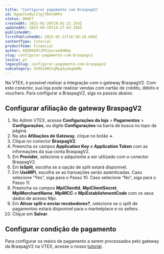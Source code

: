 ```yaml
---
title: 'Configurar pagamento com BraspagV2'
id: 6gaw7zu9wlItgjfDVndRPn
status: DRAFT
createdAt: 2022-01-20T19:41:22.154Z
updatedAt: 2023-09-19T14:27:03.358Z
publishedAt: 
firstPublishedAt: 2022-01-21T16:38:10.049Z
contentType: tutorial
productTeam: Financial
author: 6DODK49lJPk3yvcoe6GB6g
slug: configurar-pagamento-com-braspagv2
locale: pt
legacySlug: configurar-pagamento-com-braspagv2
subcategory: 3tDGibM2tqMyqIyukqmmMw
---
```


Na VTEX, é possível realizar a integração com o gateway BraspagV2. Com este conector, sua loja pode realizar vendas com cartão de crédito, débito e vouchers. Para configurar a BraspagV2, siga os passos abaixo:

## Configurar afiliação de gateway BraspagV2

1. No Admin VTEX, acesse **Configurações da loja** > **Pagamentos** > **Configurações**, ou digite **Configurações** na barra de busca no topo da página.
2. Na aba __Afiliações de Gateway__, clique no botão __+__.
3. Clique no conector __BraspagV2__.
4. Preencha os campos __Application Key__ e __Application Token__ com as informações da sua conta BraspagV2.
5. Em __Provider__, selecione o adquirente a ser utilizado com o conector BraspagV2.
6. Em __IsSplit__, escolha se a opção de split estará disponível.
7. Em __UseMPi__, escolha se as transações serão autenticadas. Caso selecione “Yes”, siga para o Passo 10. Caso selecione “No”, siga para o Passo 11.
8. Preencha os campos __MpiClientId__, __MpiClientSecret__, __MpiMerchantName__, __MpiMCC__ e __MpiEstablishmentCode__ com os seus dados de acesso Mpi.
9. Em __Ativar split e enviar recebedores?__, selecione se o split de pagamentos estará disponível para o marketplace e os sellers.
10. Clique em __Salvar__.

## Configurar condição de pagamento

Para configurar os meios de pagamento a serem processados pelo gateway da BraspagV2 na VTEX, acesse o nosso [tutorial](https://help.vtex.com/pt/tutorial/condicoes-de-pagamento).
